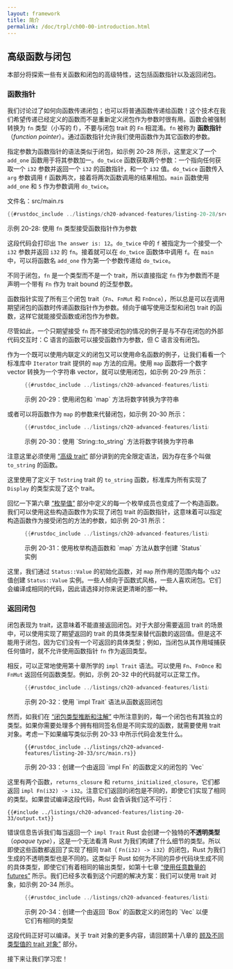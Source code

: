 ```yaml
---
layout: framework
title: 简介
permalink: /doc/trpl/ch00-00-introduction.html
---
```

## 高级函数与闭包

<!-- https://github.com/rust-lang/book/blob/main/src/ch20-04-advanced-functions-and-closures.md -->
<!-- commit 56ec353290429e6547109e88afea4de027b0f1a9 -->

本部分将探索一些有关函数和闭包的高级特性，这包括函数指针以及返回闭包。

### 函数指针

我们讨论过了如何向函数传递闭包；也可以将普通函数传递给函数！这个技术在我们希望传递已经定义的函数而不是重新定义闭包作为参数时很有用。函数会被强制转换为 `fn` 类型（小写的 f），不要与闭包 trait 的 `Fn` 相混淆。`fn` 被称为 **函数指针**（*function pointer*）。通过函数指针允许我们使用函数作为其它函数的参数。

指定参数为函数指针的语法类似于闭包，如示例 20-28 所示，这里定义了一个 `add_one` 函数用于将其参数加一。`do_twice` 函数获取两个参数：一个指向任何获取一个 `i32` 参数并返回一个 `i32` 的函数指针，和一个 `i32` 值。`do_twice` 函数传入 `arg` 参数调用 `f` 函数两次，接着将两次函数调用的结果相加。`main` 函数使用 `add_one` 和 `5` 作为参数调用 `do_twice`。

<span class="filename">文件名：src/main.rs</span>

```rust
{{#rustdoc_include ../listings/ch20-advanced-features/listing-20-28/src/main.rs}}
```

<span class="caption">示例 20-28: 使用 `fn` 类型接受函数指针作为参数</span>

这段代码会打印出 `The answer is: 12`。`do_twice` 中的 `f` 被指定为一个接受一个 `i32` 参数并返回 `i32` 的 `fn`。接着就可以在 `do_twice` 函数体中调用 `f`。在 `main` 中，可以将函数名 `add_one` 作为第一个参数传递给 `do_twice`。

不同于闭包，`fn` 是一个类型而不是一个 trait，所以直接指定 `fn` 作为参数而不是声明一个带有 `Fn` 作为 trait bound 的泛型参数。

函数指针实现了所有三个闭包 trait（`Fn`、`FnMut` 和 `FnOnce`），所以总是可以在调用期望闭包的函数时传递函数指针作为参数。倾向于编写使用泛型和闭包 trait 的函数，这样它就能接受函数或闭包作为参数。

尽管如此，一个只期望接受 `fn` 而不接受闭包的情况的例子是与不存在闭包的外部代码交互时：C 语言的函数可以接受函数作为参数，但 C 语言没有闭包。

作为一个既可以使用内联定义的闭包又可以使用命名函数的例子，让我们看看一个标准库中 `Iterator` trait 提供的 `map` 方法的应用。使用 `map` 函数将一个数字 vector 转换为一个字符串 vector，就可以使用闭包，如示例 20-29 所示：

<figure class="listing">

```rust
{{#rustdoc_include ../listings/ch20-advanced-features/listing-20-29/src/main.rs:here}}
```

<figcaption>示例 20-29：使用闭包和 `map` 方法将数字转换为字符串</figcaption>

</figure>

或者可以将函数作为 `map` 的参数来代替闭包，如示例 20-30 所示：

<figure class="listing">

```rust
{{#rustdoc_include ../listings/ch20-advanced-features/listing-20-30/src/main.rs:here}}
```

<figcaption>示例 20-30：使用 `String::to_string` 方法将数字转换为字符串</figcaption>

</figure>

注意这里必须使用 [“高级 trait”][advanced-traits] 部分讲到的完全限定语法，因为存在多个叫做 `to_string` 的函数。

这里使用了定义于 `ToString` trait 的 `to_string` 函数，标准库为所有实现了 `Display` 的类型实现了这个 trait。

回忆一下第六章 [“枚举值”][enum-values] 部分中定义的每一个枚举成员也变成了一个构造函数。我们可以使用这些构造函数作为实现了闭包 trait 的函数指针，这意味着可以指定构造函数作为接受闭包的方法的参数，如示例 20-31 所示：

<figure class="listing">

```rust
{{#rustdoc_include ../listings/ch20-advanced-features/listing-20-31/src/main.rs:here}}
```

<figcaption>示例 20-31：使用枚举构造函数和 `map` 方法从数字创建 `Status` 实例</figcaption>

</figure>


这里，我们通过 `Status::Value` 的初始化函数，对 `map` 所作用的范围内每个 `u32` 值创建 `Status::Value` 实例。一些人倾向于函数式风格，一些人喜欢闭包。它们会编译成相同的代码，因此请选择对你来说更清晰的那一种。

### 返回闭包

闭包表现为 trait，这意味着不能直接返回闭包。对于大部分需要返回 trait 的场景中，可以使用实现了期望返回的 trait 的具体类型来替代函数的返回值。但是这不能用于闭包，因为它们没有一个可返回的具体类型；例如，当闭包从其作用域捕获任何值时，就不允许使用函数指针 `fn` 作为返回类型。

相反，可以正常地使用第十章所学的 `impl Trait` 语法。可以使用 `Fn`、`FnOnce` 和 `FnMut` 返回任何函数类型。例如，示例 20-32 中的代码就可以正常工作。

<figure class="listing">

```rust
{{#rustdoc_include ../listings/ch20-advanced-features/listing-20-32/src/lib.rs}}
```

<figcaption>示例 20-32：使用 `impl Trait` 语法从函数返回闭包</figcaption>

</figure>

然而，如我们在 [“闭包类型推断和注解”][closure-types] 中所注意到的，每一个闭包也有其独立的类型。如果你需要处理多个拥有相同签名但是不同实现的函数，就需要使用 trait 对象。考虑一下如果编写类似示例 20-33 中所示代码会发生什么。

<figure class="listing">

```rust,ignore,does_not_compile
{{#rustdoc_include ../listings/ch20-advanced-features/listing-20-33/src/main.rs}}
```

<figcaption>示例 20-33：创建一个由返回 `impl Fn` 的函数定义的闭包的 `Vec<T>`</figcaption>

</figure>

这里有两个函数，`returns_closure` 和 `returns_initialized_closure`，它们都返回 `impl Fn(i32) -> i32`。注意它们返回的闭包是不同的，即使它们实现了相同的类型。如果尝试编译这段代码，Rust 会告诉我们这不可行：

```text
{{#include ../listings/ch20-advanced-features/listing-20-33/output.txt}}
```

错误信息告诉我们每当返回一个 `impl Trait` Rust 会创建一个独特的**不透明类型**（*opaque type*），这是一个无法看清 Rust 为我们构建了什么细节的类型。所以即使这些函数都返回了实现了相同 trait（ `Fn(i32) -> i32`）的闭包，Rust 为我们生成的不透明类型也是不同的。这类似于 Rust 如何为不同的异步代码块生成不同的具体类型，即使它们有着相同的输出类型，如第十七章 [“使用任意数量的 futures”][any-number-of-futures] 所示。我们已经多次看到这个问题的解决方案：我们可以使用 trait 对象，如示例 20-34 所示。

<figure class="listing">

```rust
{{#rustdoc_include ../listings/ch20-advanced-features/listing-20-34/src/main.rs:here}}
```

<figcaption>示例 20-34：创建一个由返回 `Box<dyn Fn>` 的函数定义的闭包的 `Vec<T>` 以便它们有相同的类型</figcaption>

</figure>

这段代码正好可以编译。关于 trait 对象的更多内容，请回顾第十八章的 [顾及不同类型值的 trait 对象”][using-trait-objects-that-allow-for-values-of-different-types] 部分。

接下来让我们学习宏！

[advanced-traits]: ch20-02-advanced-traits.html#高级-trait
[enum-values]: ch06-01-defining-an-enum.html#枚举值
[closure-types]: ch13-01-closures.html#闭包类型推断和注解
[any-number-of-futures]: ch17-03-more-futures.html
[using-trait-objects-that-allow-for-values-of-different-types]: ch18-02-trait-objects.html#顾及不同类型值的-trait-对象
